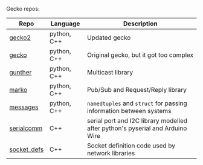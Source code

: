 Gecko repos:

| Repo | Language | Description |
|---|---|---|
| [gecko2][1] | python, C++ | Updated gecko |
| [gecko][2]  | python, C++ | Original gecko, but it got too complex |
| [gunther][6]| python, C++ | Multicast library |
| [marko][3]  | python, C++ | Pub/Sub and Request/Reply library |
| [messages][7] |python, C++ | `namedtuples` and `struct` for passing information between systems |
| [serialcomm][4]     | C++ | serial port and I2C library modelled after python's pyserial and Arduino Wire |
| [socket_defs][5]    | C++ | Socket definition code used by network libraries |


[1]: https://github.com/gecko-robotics/gecko2
[2]: https://github.com/gecko-robotics/gecko
[3]: https://github.com/gecko-robotics/marko
[4]: https://github.com/gecko-robotics/serialcomm
[5]: https://github.com/gecko-robotics/socket_defs
[6]: https://github.com/gecko-robotics/gunther
[7]: https://github.com/gecko-robotics/messages
